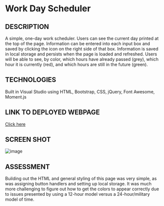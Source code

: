 # Work Day Scheduler

## DESCRIPTION  
A simple, one-day work scheduler. Users can see the current day printed at the top of the page. Information can be entered into each input box and saved by clicking the icon on the right side of that box. Information is saved in local storage and persists when the page is loaded and refreshed. Users will be able to see, by color, which hours have already passed (grey), which hour it is currently (red), and which hours are still in the future (green).  

## TECHNOLOGIES  
Built in Visual Studio using HTML, Bootstrap, CSS, jQuery, Font Awesome, Moment.js  

## LINK TO DEPLOYED WEBPAGE  
[Click here](https://alyssahellrung.github.io/workDayScheduler/)    

## SCREEN SHOT    
![image](https://user-images.githubusercontent.com/57811605/78464019-2a4d3c00-7699-11ea-8eb7-d4f46141867f.png)  

## ASSESSMENT  
Building out the HTML and general styling of this page was very simple, as was assigning button handlers and setting up local storage. It was much more challenging to figure out how to get the colors to appear correctly due to issues presented by using a 12-hour model versus a 24-hour/military model of time.
